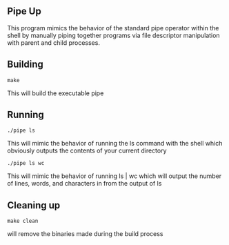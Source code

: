 ## Pipe Up

This program mimics the behavior of the standard pipe operator within the shell by manually piping together
programs via file descriptor manipulation with parent and child processes.

## Building

```
make
```
This will build the executable pipe

## Running

```
./pipe ls 
```
This will mimic the behavior of running the ls command with the shell which obviously outputs the contents of your current directory

```
./pipe ls wc 
```
This will mimic the behavior of running ls | wc which will output the number of lines, words, and characters in from the output of ls

## Cleaning up
``` 
make clean 
``` 
will remove the binaries made during the build process
